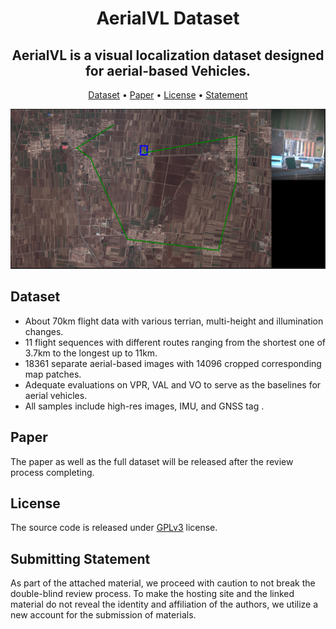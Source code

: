 <div align="center">

# AerialVL Dataset

**AerialVL is a visual localization dataset designed for aerial-based Vehicles.**
---
<p align="center">
  <a href="#dataset">Dataset</a> •
  <a href="#paper">Paper</a> •
  <a href="#license">License</a> •
  <a href="#submitting-statement">Statement</a>
</p>

</div>

[![Video](https://github.com/hmf17/AerialVL/blob/main/pictures/AerialVL_LT_small.png)](https://github.com/hmf17/AerialVL/blob/main/videos/AerialVL_LT_20_FPS.mp4)

## Dataset
- About 70km flight data with various terrian, multi-height and illumination changes.
- 11 flight sequences with different routes ranging from the shortest one of 3.7km to the longest up to 11km.
- 18361 separate aerial-based images with 14096 cropped corresponding map patches.
- Adequate evaluations on VPR, VAL and VO to serve as the baselines for aerial vehicles.
- All samples include high-res images, IMU, and GNSS tag .

## Paper
The paper as well as the full dataset will be released after the review process completing.

## License
The source code is released under [GPLv3](http://www.gnu.org/licenses/) license.

## Submitting Statement
As part of the attached material, we proceed with caution to not break the double-blind review process. To make the hosting site and the linked material do not reveal the identity and affiliation of the authors, we utilize a new account for the submission of materials.
